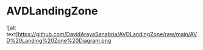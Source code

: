 # AVDLandingZone


![alt text]https://github.com/DavidArayaSanabria/AVDLandingZone/raw/main/AVD%20Landing%20Zone%20Diagram.png
